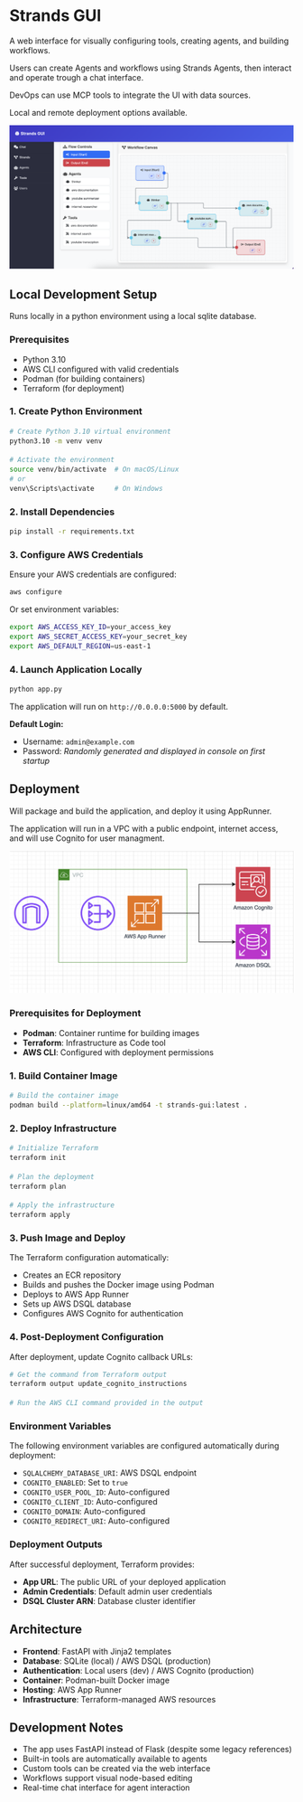 # Strands GUI

A web interface for visually configuring tools, creating agents, and building workflows.

Users can create Agents and workflows using Strands Agents, then interact and operate trough a chat interface.

DevOps can use MCP tools to integrate the UI with data sources.

Local and remote deployment options available.

![Screenshot](screenshot.png "screenshot")

 
## Local Development Setup

Runs locally in a python environment using a local sqlite database.

### Prerequisites

- Python 3.10
- AWS CLI configured with valid credentials
- Podman (for building containers)
- Terraform (for deployment)

### 1. Create Python Environment

```bash
# Create Python 3.10 virtual environment
python3.10 -m venv venv

# Activate the environment
source venv/bin/activate  # On macOS/Linux
# or
venv\Scripts\activate     # On Windows
```

### 2. Install Dependencies

```bash
pip install -r requirements.txt
```

### 3. Configure AWS Credentials

Ensure your AWS credentials are configured:

```bash
aws configure
```

Or set environment variables:

```bash
export AWS_ACCESS_KEY_ID=your_access_key
export AWS_SECRET_ACCESS_KEY=your_secret_key
export AWS_DEFAULT_REGION=us-east-1
```

### 4. Launch Application Locally

```bash
python app.py
```

The application will run on `http://0.0.0.0:5000` by default.

**Default Login:**
- Username: `admin@example.com`
- Password: *Randomly generated and displayed in console on first startup*


## Deployment

Will package and build the application, and deploy it using AppRunner.

The application will run in a VPC with a public endpoint, internet access, and will use Cognito for user managment.

![Architecture](architecture.png "Architecture")


### Prerequisites for Deployment

- **Podman**: Container runtime for building images
- **Terraform**: Infrastructure as Code tool
- **AWS CLI**: Configured with deployment permissions

### 1. Build Container Image

```bash
# Build the container image
podman build --platform=linux/amd64 -t strands-gui:latest .
```

### 2. Deploy Infrastructure

```bash
# Initialize Terraform
terraform init

# Plan the deployment
terraform plan

# Apply the infrastructure
terraform apply
```

### 3. Push Image and Deploy

The Terraform configuration automatically:
- Creates an ECR repository
- Builds and pushes the Docker image using Podman
- Deploys to AWS App Runner
- Sets up AWS DSQL database
- Configures AWS Cognito for authentication

### 4. Post-Deployment Configuration

After deployment, update Cognito callback URLs:

```bash
# Get the command from Terraform output
terraform output update_cognito_instructions

# Run the AWS CLI command provided in the output
```

### Environment Variables

The following environment variables are configured automatically during deployment:

- `SQLALCHEMY_DATABASE_URI`: AWS DSQL endpoint
- `COGNITO_ENABLED`: Set to `true`
- `COGNITO_USER_POOL_ID`: Auto-configured
- `COGNITO_CLIENT_ID`: Auto-configured
- `COGNITO_DOMAIN`: Auto-configured
- `COGNITO_REDIRECT_URI`: Auto-configured

### Deployment Outputs

After successful deployment, Terraform provides:

- **App URL**: The public URL of your deployed application
- **Admin Credentials**: Default admin user credentials
- **DSQL Cluster ARN**: Database cluster identifier

## Architecture

- **Frontend**: FastAPI with Jinja2 templates
- **Database**: SQLite (local) / AWS DSQL (production)
- **Authentication**: Local users (dev) / AWS Cognito (production)
- **Container**: Podman-built Docker image
- **Hosting**: AWS App Runner
- **Infrastructure**: Terraform-managed AWS resources

## Development Notes

- The app uses FastAPI instead of Flask (despite some legacy references)
- Built-in tools are automatically available to agents
- Custom tools can be created via the web interface
- Workflows support visual node-based editing
- Real-time chat interface for agent interaction
